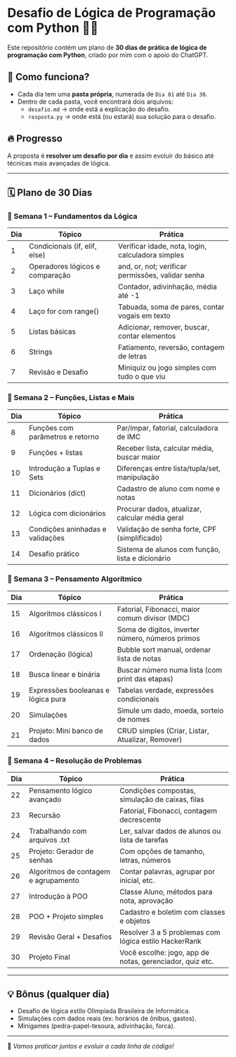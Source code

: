 # Desafio de Lógica de Programação com Python 🧠🐍

Este repositório contém um plano de **30 dias de prática de lógica de programação com Python**, criado por mim com o apoio do ChatGPT.

## 📌 Como funciona?
- Cada dia tem uma **pasta própria**, numerada de `Dia 01` até `Dia 30`.
- Dentro de cada pasta, você encontrará dois arquivos:
  - `desafio.md` → onde está a explicação do desafio.
  - `resposta.py` → onde está (ou estará) sua solução para o desafio.

## 🔥 Progresso
A proposta é **resolver um desafio por dia** e assim evoluir do básico até técnicas mais avançadas de lógica.

---

## 🗓️ Plano de 30 Dias

### 🔹 Semana 1 – Fundamentos da Lógica
| Dia | Tópico                          | Prática |
|-----|----------------------------------|---------|
| 1   | Condicionais (if, elif, else)   | Verificar idade, nota, login, calculadora simples |
| 2   | Operadores lógicos e comparação | and, or, not; verificar permissões, validar senha |
| 3   | Laço while                      | Contador, adivinhação, média até -1 |
| 4   | Laço for com range()            | Tabuada, soma de pares, contar vogais em texto |
| 5   | Listas básicas                  | Adicionar, remover, buscar, contar elementos |
| 6   | Strings                         | Fatiamento, reversão, contagem de letras |
| 7   | Revisão e Desafio               | Miniquiz ou jogo simples com tudo o que viu |

### 🔹 Semana 2 – Funções, Listas e Mais
| Dia | Tópico                          | Prática |
|-----|----------------------------------|---------|
| 8   | Funções com parâmetros e retorno| Par/ímpar, fatorial, calculadora de IMC |
| 9   | Funções + listas                | Receber lista, calcular média, buscar maior |
| 10  | Introdução a Tuplas e Sets      | Diferenças entre lista/tupla/set, manipulação |
| 11  | Dicionários (dict)              | Cadastro de aluno com nome e notas |
| 12  | Lógica com dicionários          | Procurar dados, atualizar, calcular média geral |
| 13  | Condições aninhadas e validações| Validação de senha forte, CPF (simplificado) |
| 14  | Desafio prático                 | Sistema de alunos com função, lista e dicionário |

### 🔹 Semana 3 – Pensamento Algorítmico
| Dia | Tópico                          | Prática |
|-----|----------------------------------|---------|
| 15  | Algoritmos clássicos I          | Fatorial, Fibonacci, maior comum divisor (MDC) |
| 16  | Algoritmos clássicos II         | Soma de dígitos, inverter número, números primos |
| 17  | Ordenação (lógica)              | Bubble sort manual, ordenar lista de notas |
| 18  | Busca linear e binária          | Buscar número numa lista (com print das etapas) |
| 19  | Expressões booleanas e lógica pura| Tabelas verdade, expressões condicionais |
| 20  | Simulações                      | Simule um dado, moeda, sorteio de nomes |
| 21  | Projeto: Mini banco de dados    | CRUD simples (Criar, Listar, Atualizar, Remover) |

### 🔹 Semana 4 – Resolução de Problemas
| Dia | Tópico                          | Prática |
|-----|----------------------------------|---------|
| 22  | Pensamento lógico avançado      | Condições compostas, simulação de caixas, filas |
| 23  | Recursão                        | Fatorial, Fibonacci, contagem decrescente |
| 24  | Trabalhando com arquivos .txt   | Ler, salvar dados de alunos ou lista de tarefas |
| 25  | Projeto: Gerador de senhas      | Com opções de tamanho, letras, números |
| 26  | Algoritmos de contagem e agrupamento| Contar palavras, agrupar por inicial, etc. |
| 27  | Introdução à POO                | Classe Aluno, métodos para nota, aprovação |
| 28  | POO + Projeto simples           | Cadastro e boletim com classes e objetos |
| 29  | Revisão Geral + Desafios        | Resolver 3 a 5 problemas com lógica estilo HackerRank |
| 30  | Projeto Final                   | Você escolhe: jogo, app de notas, gerenciador, quiz etc. |

---

## 💡 Bônus (qualquer dia)
- Desafio de lógica estilo Olimpíada Brasileira de Informática.
- Simulações com dados reais (ex: horários de ônibus, gastos).
- Minigames (pedra-papel-tesoura, adivinhação, forca).

---

💬 *Vamos praticar juntos e evoluir a cada linha de código!*

